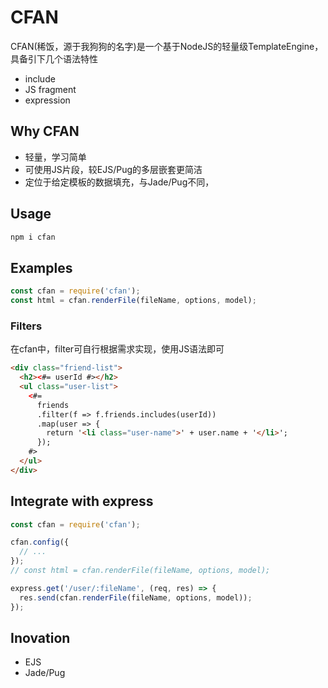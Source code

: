 # CFAN
CFAN(稀饭，源于我狗狗的名字)是一个基于NodeJS的轻量级TemplateEngine，具备引下几个语法特性
+ include
+ JS fragment
+ expression

## Why CFAN
+ 轻量，学习简单
+ 可使用JS片段，较EJS/Pug的多层嵌套更简洁
+ 定位于给定模板的数据填充，与Jade/Pug不同，

## Usage
```js
npm i cfan
```

## Examples
```js
const cfan = require('cfan');
const html = cfan.renderFile(fileName, options, model);
```
### Filters
在cfan中，filter可自行根据需求实现，使用JS语法即可
```html
<div class="friend-list">
  <h2><#= userId #></h2>
  <ul class="user-list">
    <#=
      friends
      .filter(f => f.friends.includes(userId))
      .map(user => {
        return '<li class="user-name">' + user.name + '</li>';
      });
    #>
  </ul>
</div>
```

## Integrate with express
```js
const cfan = require('cfan');

cfan.config({
  // ...
});
// const html = cfan.renderFile(fileName, options, model);

express.get('/user/:fileName', (req, res) => {
  res.send(cfan.renderFile(fileName, options, model));
});
```


## Inovation
+ EJS
+ Jade/Pug